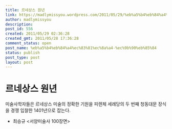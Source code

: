 ```yaml
---
title: 르네상스 원년
link: https://madlymissyou.wordpress.com/2011/05/29/%eb%a5%b4%eb%84%a4%ec%83%81%ec%8a%a4-%ec%9b%90%eb%85%84/
author: madlymissyou
description: 
post_id: 556
created: 2011/05/29 02:36:28
created_gmt: 2011/05/28 17:36:28
comment_status: open
post_name: %eb%a5%b4%eb%84%a4%ec%83%81%ec%8a%a4-%ec%9b%90%eb%85%84
status: publish
post_type: post
layout: post
---
```


# 르네상스 원년

미술사학자들은 르네상스 미술의 정확한 기원을 피렌체 세례당의 두 번째 청동대문 장식을 경쟁 입찰한 1401년으로 잡는다. 

  * 최승규 <서양미술사 100장면>